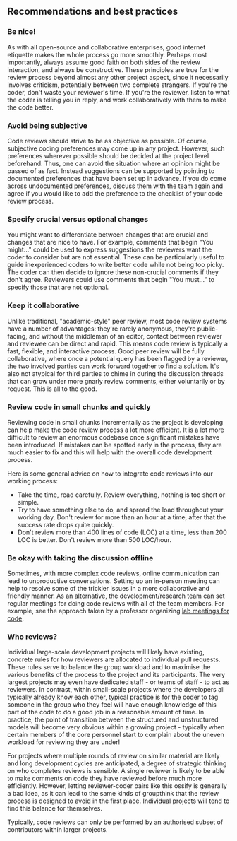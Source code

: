 ## Recommendations and best practices

<a name="Be_nice"></a>
### Be nice!

As with all open-source and collaborative enterprises, good internet etiquette makes the whole process go more smoothly.
Perhaps most importantly, always assume good faith on both sides of the review interaction, and always be constructive.
These principles are true for the review process beyond almost any other project aspect, since it necessarily involves criticism, potentially between two complete strangers. If you're the coder, don't waste your reviewer's time.
If you're the reviewer, listen to what the coder is telling you in reply, and work collaboratively with them to make the code better.

### Avoid being subjective

Code reviews should strive to be as objective as possible.
Of course, subjective coding preferences may come up in any project.
However, such preferences wherever possible should be decided at the project level beforehand.
Thus, one can avoid the situation where an opinion might be passed of as fact.
Instead suggestions can be supported by pointing to documented preferences that have been set up in advance.
If you do come across undocumented preferences, discuss them with the team again and agree if you would like to add the preference to the checklist of your code review process.

### Specify crucial versus optional changes

You might want to differentiate between changes that are crucial and changes that are nice to have.
For example, comments that begin "You might..." could be used to express suggestions the reviewers want the coder to consider but are not essential.
These can be particularly useful to guide inexperienced coders to write better code while not being too picky.
The coder can then decide to ignore these non-crucial comments if they don't agree.
Reviewers could use comments that begin "You must..." to specify those that are not optional.

<a name="Keep_it_collaborative"></a>
### Keep it collaborative

Unlike traditional, "academic-style" peer review, most code review systems have a number of advantages: they're rarely anonymous, they're public-facing, and without the middleman of an editor, contact between reviewer and reviewee can be direct and rapid.
This means code review is typically a fast, flexible, and interactive process.
Good peer review will be fully collaborative, where once a potential query has been flagged by a reviewer, the two involved parties can work forward together to find a solution.
It's also not atypical for third parties to chime in during the discussion threads that can grow under more gnarly review comments, either voluntarily or by request.
This is all to the good.

### Review code in small chunks and quickly

Reviewing code in small chunks incrementally as the project is developing can help make the code review process a lot more efficient.
It is a lot more difficult to review an enormous codebase once significant mistakes have been introduced.
If mistakes can be spotted early in the process, they are much easier to fix and this will help with the overall code development process.

Here is some general advice on how to integrate code reviews into our working process:

- Take the time, read carefully. Review everything, nothing is too short or simple.
- Try to have something else to do, and spread the load throughout your
working day. Don't review for more than an hour at a time, after that the success rate drops quite quickly.
- Don't review more than 400 lines of code (LOC) at a time, less than 200
LOC is better. Don't review more than 500 LOC/hour.

### Be okay with taking the discussion offline

Sometimes, with more complex code reviews, online communication can lead to unproductive conversations.
Setting up an in-person meeting can help to resolve some of the trickier issues in a more collaborative and friendly manner.
As an alternative, the development/research team can set regular meetings for doing code reviews with all of the team members.
For example, see the approach taken by a professor organizing [lab meetings for code](http://fperez.org/py4science/code_reviews.html).

<a name="Who_reviews"></a>
### Who reviews?

Individual large-scale development projects will likely have existing, concrete rules for how reviewers are allocated to individual pull requests.
These rules serve to balance the group workload and to maximise the various benefits of the process to the project and its participants.
The very largest projects may even have dedicated staff - or teams of staff - to act as reviewers.
In contrast, within small-scale projects where the developers all typically already know each other, typical practice is for the coder to tag someone in the group who they feel will have enough knowledge of this part of the code to do a good job in a reasonable amount of time.
In practice, the point of transition between the structured and unstructured models will become very obvious within a growing project - typically when certain members of the core personnel start to complain about the uneven workload for reviewing they are under!

For projects where multiple rounds of review on similar material are likely and long development cycles are anticipated, a degree of strategic thinking on who completes reviews is sensible.
A single reviewer is likely to be able to make comments on code they have reviewed before much more efficiently.
However, letting reviewer-coder pairs like this ossify is generally a bad idea, as it can lead to the same kinds of groupthink that the review process is designed to avoid in the first place. Individual projects will tend to find this balance for themselves.

Typically, code reviews can only be performed by an authorised subset of contributors within larger projects.
